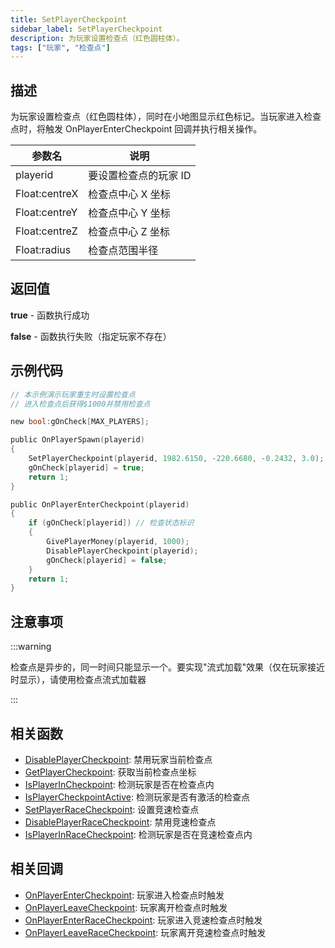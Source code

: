 ```yaml
---
title: SetPlayerCheckpoint
sidebar_label: SetPlayerCheckpoint
description: 为玩家设置检查点（红色圆柱体）。
tags: ["玩家", "检查点"]
---
```


## 描述

为玩家设置检查点（红色圆柱体），同时在小地图显示红色标记。当玩家进入检查点时，将触发 OnPlayerEnterCheckpoint 回调并执行相关操作。

| 参数名        | 说明                  |
| ------------- | --------------------- |
| playerid      | 要设置检查点的玩家 ID |
| Float:centreX | 检查点中心 X 坐标     |
| Float:centreY | 检查点中心 Y 坐标     |
| Float:centreZ | 检查点中心 Z 坐标     |
| Float:radius  | 检查点范围半径        |

## 返回值

**true** - 函数执行成功

**false** - 函数执行失败（指定玩家不存在）

## 示例代码

```c
// 本示例演示玩家重生时设置检查点
// 进入检查点后获得$1000并禁用检查点

new bool:gOnCheck[MAX_PLAYERS];

public OnPlayerSpawn(playerid)
{
    SetPlayerCheckpoint(playerid, 1982.6150, -220.6680, -0.2432, 3.0);
    gOnCheck[playerid] = true;
    return 1;
}

public OnPlayerEnterCheckpoint(playerid)
{
    if (gOnCheck[playerid]) // 检查状态标识
    {
        GivePlayerMoney(playerid, 1000);
        DisablePlayerCheckpoint(playerid);
        gOnCheck[playerid] = false;
    }
    return 1;
}
```

## 注意事项

:::warning

检查点是异步的，同一时间只能显示一个。要实现"流式加载"效果（仅在玩家接近时显示），请使用检查点流式加载器

:::

## 相关函数

- [DisablePlayerCheckpoint](DisablePlayerCheckpoint): 禁用玩家当前检查点
- [GetPlayerCheckpoint](GetPlayerCheckpoint): 获取当前检查点坐标
- [IsPlayerInCheckpoint](IsPlayerInCheckpoint): 检测玩家是否在检查点内
- [IsPlayerCheckpointActive](IsPlayerCheckpointActive): 检测玩家是否有激活的检查点
- [SetPlayerRaceCheckpoint](SetPlayerRaceCheckpoint): 设置竞速检查点
- [DisablePlayerRaceCheckpoint](DisablePlayerRaceCheckpoint): 禁用竞速检查点
- [IsPlayerInRaceCheckpoint](IsPlayerInRaceCheckpoint): 检测玩家是否在竞速检查点内

## 相关回调

- [OnPlayerEnterCheckpoint](../callbacks/OnPlayerEnterCheckpoint): 玩家进入检查点时触发
- [OnPlayerLeaveCheckpoint](../callbacks/OnPlayerLeaveCheckpoint): 玩家离开检查点时触发
- [OnPlayerEnterRaceCheckpoint](../callbacks/OnPlayerEnterRaceCheckpoint): 玩家进入竞速检查点时触发
- [OnPlayerLeaveRaceCheckpoint](../callbacks/OnPlayerLeaveRaceCheckpoint): 玩家离开竞速检查点时触发
